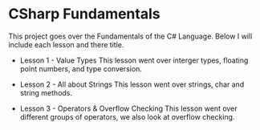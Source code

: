 # CSharp Fundamentals

This project goes over the Fundamentals of the C# Language. Below I will include
each lesson and there title. 

- Lesson 1 - Value Types
This lesson went over interger types, floating point numbers, and type conversion.

- Lesson 2 - All about Strings
This lesson went over strings, char and string methods.

- Lesson 3 - Operators & Overflow Checking
This lesson went over different groups of operators, we also look at
overflow checking.

